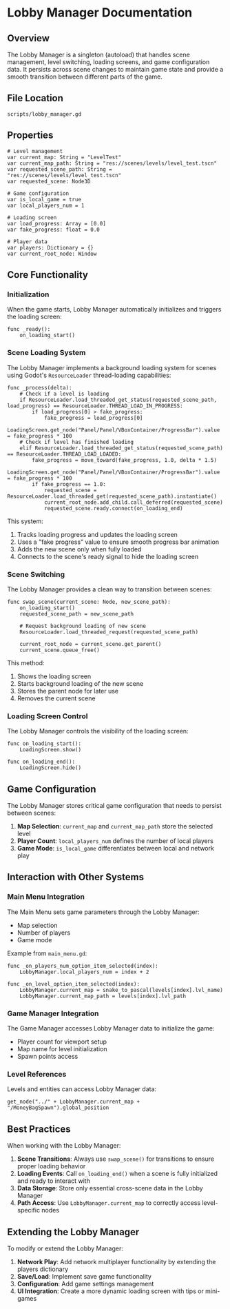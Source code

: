 # Lobby Manager Documentation

## Overview

The Lobby Manager is a singleton (autoload) that handles scene management, level switching, loading screens, and game configuration data. It persists across scene changes to maintain game state and provide a smooth transition between different parts of the game.

## File Location

`scripts/lobby_manager.gd`

## Properties

```gdscript
# Level management
var current_map: String = "LevelTest"
var current_map_path: String = "res://scenes/levels/level_test.tscn"
var requested_scene_path: String = "res://scenes/levels/level_test.tscn"
var requested_scene: Node3D

# Game configuration
var is_local_game = true
var local_players_num = 1

# Loading screen
var load_progress: Array = [0.0]
var fake_progress: float = 0.0

# Player data
var players: Dictionary = {}
var current_root_node: Window
```

## Core Functionality

### Initialization

When the game starts, Lobby Manager automatically initializes and triggers the loading screen:

```gdscript
func _ready():
    on_loading_start()
```

### Scene Loading System

The Lobby Manager implements a background loading system for scenes using Godot's `ResourceLoader` thread-loading capabilities:

```gdscript
func _process(delta):
    # Check if a level is loading
    if ResourceLoader.load_threaded_get_status(requested_scene_path, load_progress) == ResourceLoader.THREAD_LOAD_IN_PROGRESS:
        if load_progress[0] > fake_progress:
            fake_progress = load_progress[0]
        LoadingScreen.get_node("Panel/Panel/VBoxContainer/ProgressBar").value = fake_progress * 100
    # Check if level has finished loading
    elif ResourceLoader.load_threaded_get_status(requested_scene_path) == ResourceLoader.THREAD_LOAD_LOADED:
        fake_progress = move_toward(fake_progress, 1.0, delta * 1.5)
        LoadingScreen.get_node("Panel/Panel/VBoxContainer/ProgressBar").value = fake_progress * 100
        if fake_progress == 1.0:
            requested_scene = ResourceLoader.load_threaded_get(requested_scene_path).instantiate()
            current_root_node.add_child.call_deferred(requested_scene)
            requested_scene.ready.connect(on_loading_end)
```

This system:
1. Tracks loading progress and updates the loading screen
2. Uses a "fake progress" value to ensure smooth progress bar animation
3. Adds the new scene only when fully loaded
4. Connects to the scene's ready signal to hide the loading screen

### Scene Switching

The Lobby Manager provides a clean way to transition between scenes:

```gdscript
func swap_scene(current_scene: Node, new_scene_path):
    on_loading_start()
    requested_scene_path = new_scene_path
    
    # Request background loading of new scene
    ResourceLoader.load_threaded_request(requested_scene_path)
    
    current_root_node = current_scene.get_parent()
    current_scene.queue_free()
```

This method:
1. Shows the loading screen
2. Starts background loading of the new scene
3. Stores the parent node for later use
4. Removes the current scene

### Loading Screen Control

The Lobby Manager controls the visibility of the loading screen:

```gdscript
func on_loading_start():
    LoadingScreen.show()

func on_loading_end():
    LoadingScreen.hide()
```

## Game Configuration

The Lobby Manager stores critical game configuration that needs to persist between scenes:

1. **Map Selection**: `current_map` and `current_map_path` store the selected level
2. **Player Count**: `local_players_num` defines the number of local players
3. **Game Mode**: `is_local_game` differentiates between local and network play

## Interaction with Other Systems

### Main Menu Integration

The Main Menu sets game parameters through the Lobby Manager:
- Map selection
- Number of players
- Game mode

Example from `main_menu.gd`:
```gdscript
func _on_players_num_option_item_selected(index):
    LobbyManager.local_players_num = index + 2

func _on_level_option_item_selected(index):
    LobbyManager.current_map = snake_to_pascal(levels[index].lvl_name)
    LobbyManager.current_map_path = levels[index].lvl_path
```

### Game Manager Integration

The Game Manager accesses Lobby Manager data to initialize the game:
- Player count for viewport setup
- Map name for level initialization
- Spawn points access

### Level References

Levels and entities can access Lobby Manager data:
```gdscript
get_node("../" + LobbyManager.current_map + "/MoneyBagSpawn").global_position
```

## Best Practices

When working with the Lobby Manager:

1. **Scene Transitions**: Always use `swap_scene()` for transitions to ensure proper loading behavior
2. **Loading Events**: Call `on_loading_end()` when a scene is fully initialized and ready to interact with
3. **Data Storage**: Store only essential cross-scene data in the Lobby Manager
4. **Path Access**: Use `LobbyManager.current_map` to correctly access level-specific nodes

## Extending the Lobby Manager

To modify or extend the Lobby Manager:

1. **Network Play**: Add network multiplayer functionality by extending the players dictionary
2. **Save/Load**: Implement save game functionality
3. **Configuration**: Add game settings management
4. **UI Integration**: Create a more dynamic loading screen with tips or mini-games